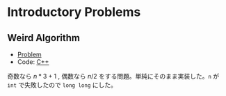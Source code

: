 # Introductory Problems

## Weird Algorithm

- [Problem](https://cses.fi/problemset/task/1068/)
- Code: [C++](./1068.cpp)

奇数なら $n*3+1$ , 偶数なら $n/2$ をする問題。単純にそのまま実装した。`n` が `int` で失敗したので `long long` にした。

